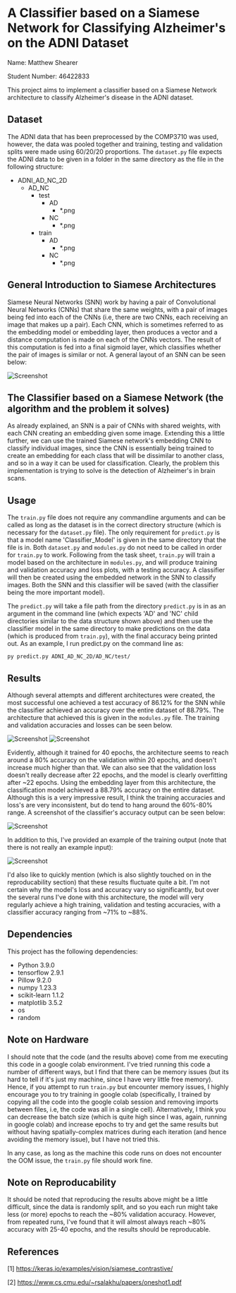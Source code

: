 # A Classifier based on a Siamese Network for Classifying Alzheimer's on the ADNI Dataset

Name: Matthew Shearer

Student Number: 46422833

This project aims to implement a classifier based on a Siamese Network architecture to classify Alzheimer's disease in the ADNI dataset.

## Dataset

The ADNI data that has been preprocessed by the COMP3710 was used, however, the data was pooled together and training, testing and validation splits were made using 60/20/20 proportions. The `dataset.py` file expects the ADNI data to be given in a folder in the same directory as the file in the following structure:

- ADNI_AD_NC_2D
  - AD_NC
    - test
      - AD
        - *.png
      - NC
        - *.png
    - train
      - AD
        - *.png
      - NC
        - *.png

## General Introduction to Siamese Architectures

Siamese Neural Networks (SNN) work by having a pair of Convolutional Neural Networks (CNNs) that share the same weights, with a pair of images being fed into each of the CNNs (i.e, there are two CNNs, each receiving an image that makes up a pair). Each CNN, which is sometimes referred to as the embedding model or embedding layer, then produces a vector and a distance computation is made on each of the CNNs vectors. The result of this computation is fed into a final sigmoid layer, which classifies whether the pair of images is similar or not. A general layout of an SNN can be seen below:

![Screenshot](images/snn_example.png)

## The Classifier based on a Siamese Network (the algorithm and the problem it solves)

As already explained, an SNN is a pair of CNNs with shared weights, with each CNN creating an embedding given some image. Extending this a little further, we can use the trained Siamese network's embedding CNN to classify individual images, since the CNN is essentially being trained to create an embedding for each class that will be dissimilar to another class, and so in a way it can be used for classification. Clearly, the problem this implementation is trying to solve is the detection of Alzheimer's in brain scans.

## Usage

The `train.py` file does not require any commandline arguments and can be called as long as the dataset is in the correct directory structure (which is necessary for the `dataset.py` file). The only requirement for `predict.py` is that a model name 'Classifier_Model' is given in the same directory that the file is in. Both `dataset.py` and `modules.py` do not need to be called in order for `train.py` to work. Following from the task sheet, `train.py` will train a model based on the architecture in `modules.py`, and will produce training and validation accuracy and loss plots, with a testing accuracy. A classifier will then be created using the embedded network in the SNN to classify images. Both the SNN and this classifier will be saved (with the classifier being the more important model).

The `predict.py` will take a file path from the directory `predict.py` is in as an argument in the command line (which expects 'AD' and 'NC' child directories similar to the data structure shown above) and then use the classifier model in the same directory to make predictions on the data (which is produced from `train.py`), with the final accuracy being printed out. As an example, I run predict.py on the command line as:

```
py predict.py ADNI_AD_NC_2D/AD_NC/test/
```

## Results

Although several attempts and different architectures were created, the most successful one achieved a test accuracy of 86.12% for the SNN while the classifier achieved an accuracy over the entire dataset of 88.79%. The architecture that achieved this is given in the `modules.py` file. The training and validation accuracies and losses can be seen below.

![Screenshot](images/acc.png)
![Screenshot](images/loss.png)

Evidently, although it trained for 40 epochs, the architecture seems to reach around a 80% accuracy on the validation within 20 epochs, and doesn't increase much higher than that. We can also see that the validation loss doesn't really decrease after 22 epochs, and the model is clearly overfitting after ~22 epochs. Using the embedding layer from this architecture, the classification model achieved a 88.79% accuracy on the entire dataset. Although this is a very impressive result, I think the training accuracies and loss's are very inconsistent, but do tend to hang around the 60%-80% range. A screenshot of the classifier's accuracy output can be seen below:

![Screenshot](images/classifier_acc.png)

In addition to this, I've provided an example of the training output (note that there is not really an example input):

![Screenshot](images/example_training.png)

I'd also like to quickly mention (which is also slightly touched on in the reproducability section) that these results fluctuate quite a bit. I'm not certain why the model's loss and accuracy vary so significantly, but over the several runs I've done with this architecture, the model will very regularly achieve a high training, validation and testing accuracies, with a classifier accuracy ranging from ~71% to ~88%.

## Dependencies

This project has the following dependencies:
* Python 3.9.0
* tensorflow 2.9.1
* Pillow 9.2.0
* numpy 1.23.3
* scikit-learn 1.1.2
* matplotlib 3.5.2
* os
* random

## Note on Hardware

I should note that the code (and the results above) come from me executing this code in a google colab environment. I've tried running this code a number of different ways, but I find that there can be memory issues (but its hard to tell if it's just my machine, since I have very little free memory). Hence, if you attempt to run `train.py` but encounter memory issues, I highly encourage you to try training in google colab (specifically, I trained by copying all the code into the google colab session and removing imports between files, i.e, the code was all in a single cell). Alternatively, I think you can decrease the batch size (which is quite high since I was, again, running in google colab) and increase epochs to try and get the same results but without having spatially-complex matrices during each iteration (and hence avoiding the memory issue), but I have not tried this. 

In any case, as long as the machine this code runs on does not encounter the OOM issue, the `train.py` file should work fine.

## Note on Reproducability

It should be noted that reproducing the results above might be a little difficult, since the data is randomly split, and so you each run might take less (or more) epochs to reach the ~80% validation accuracy. However, from repeated runs, I've found that it will almost always reach ~80% accuracy with 25-40 epochs, and the results should be reproducable.

## References
[1] https://keras.io/examples/vision/siamese_contrastive/ 

[2] https://www.cs.cmu.edu/~rsalakhu/papers/oneshot1.pdf
